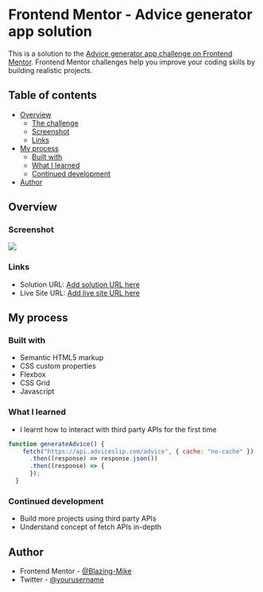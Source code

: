 # Frontend Mentor - Advice generator app solution

This is a solution to the [Advice generator app challenge on Frontend Mentor](https://www.frontendmentor.io/challenges/advice-generator-app-QdUG-13db). Frontend Mentor challenges help you improve your coding skills by building realistic projects.

## Table of contents

- [Overview](#overview)
  - [The challenge](#the-challenge)
  - [Screenshot](#screenshot)
  - [Links](#links)
- [My process](#my-process)
  - [Built with](#built-with)
  - [What I learned](#what-i-learned)
  - [Continued development](#continued-development)
- [Author](#author)


## Overview

### Screenshot

![](./screenshot.jpg)



### Links

- Solution URL: [Add solution URL here](https://your-solution-url.com)
- Live Site URL: [Add live site URL here](https://your-live-site-url.com)

## My process

### Built with

- Semantic HTML5 markup
- CSS custom properties
- Flexbox
- CSS Grid
- Javascript



### What I learned

- I learnt how to interact with third party APIs for the first time


```js
function generateAdvice() {
    fetch("https://api.adviceslip.com/advice", { cache: "no-cache" })
      .then((response) => response.json())
      .then((response) => {
      });
  }
```




### Continued development
- Build more projects using third party APIs
- Understand concept of fetch APIs in-depth



## Author

- Frontend Mentor - [@Blazing-Mike](https://www.frontendmentor.io/profile/Blazing-Mike)
- Twitter - [@yourusername](https://www.twitter.com/Mikeoxygen1)

